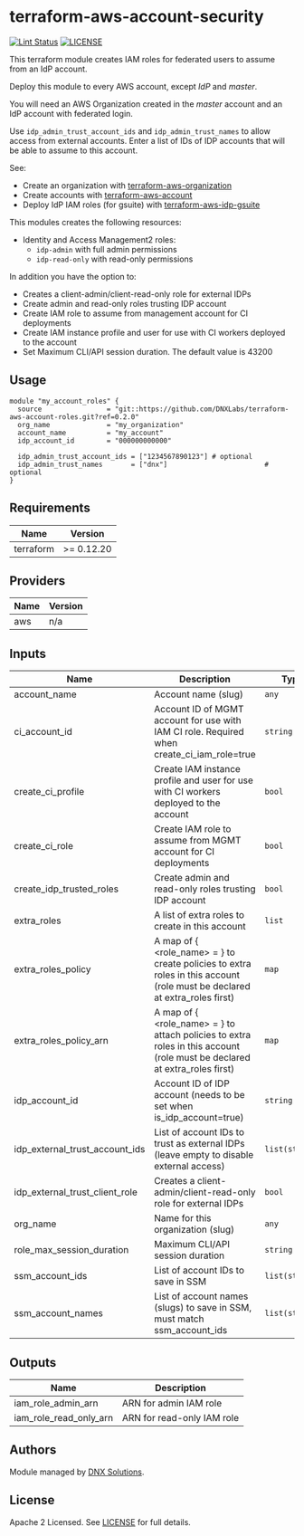 # terraform-aws-account-security

[![Lint Status](https://github.com/DNXLabs/terraform-aws-account-security/workflows/Lint/badge.svg)](https://github.com/DNXLabs/terraform-aws-account-security/actions)
[![LICENSE](https://img.shields.io/github/license/DNXLabs/terraform-aws-account-security)](https://github.com/DNXLabs/terraform-aws-account-security/blob/master/LICENSE)

This terraform module creates IAM roles for federated users to assume from an IdP account.

Deploy this module to every AWS account, except _IdP_ and _master_.

You will need an AWS Organization created in the _master_ account and an IdP account with federated login.

Use `idp_admin_trust_account_ids` and `idp_admin_trust_names` to allow access from external accounts. Enter a list of IDs of IDP accounts that will be able to assume to this account.

See:
* Create an organization with [terraform-aws-organization](https://github.com/DNXLabs/terraform-aws-organization)
* Create accounts with [terraform-aws-account](https://github.com/DNXLabs/terraform-aws-account)
* Deploy IdP IAM roles (for gsuite) with [terraform-aws-idp-gsuite](https://github.com/DNXLabs/terraform-aws-idp-gsuite)

This modules creates the following resources:
 - Identity and Access Management2 roles:
   - `idp-admin` with full admin permissions
   - `idp-read-only` with read-only permissions

In addition you have the option to:
 - Creates a client-admin/client-read-only role for external IDPs
 - Create admin and read-only roles trusting IDP account
 - Create IAM role to assume from management account for CI deployments
 - Create IAM instance profile and user for use with CI workers deployed to the account
 - Set Maximum CLI/API session duration. The default value is 43200



## Usage

```hcl
module "my_account_roles" {
  source                = "git::https://github.com/DNXLabs/terraform-aws-account-roles.git?ref=0.2.0"
  org_name              = "my_organization"
  account_name          = "my_account"
  idp_account_id        = "000000000000"

  idp_admin_trust_account_ids = ["1234567890123"] # optional
  idp_admin_trust_names       = ["dnx"]                        # optional
}
```


<!--- BEGIN_TF_DOCS --->

## Requirements

| Name | Version |
|------|---------|
| terraform | >= 0.12.20 |

## Providers

| Name | Version |
|------|---------|
| aws | n/a |

## Inputs

| Name | Description | Type | Default | Required |
|------|-------------|------|---------|:--------:|
| account\_name | Account name (slug) | `any` | n/a | yes |
| ci\_account\_id | Account ID of MGMT account for use with IAM CI role. Required when create\_ci\_iam\_role=true | `string` | `""` | no |
| create\_ci\_profile | Create IAM instance profile and user for use with CI workers deployed to the account | `bool` | `false` | no |
| create\_ci\_role | Create IAM role to assume from MGMT account for CI deployments | `bool` | `true` | no |
| create\_idp\_trusted\_roles | Create admin and read-only roles trusting IDP account | `bool` | `true` | no |
| extra\_roles | A list of extra roles to create in this account | `list` | `[]` | no |
| extra\_roles\_policy | A map of { <role\_name> = <json policy> } to create policies to extra roles in this account (role must be declared at extra\_roles first) | `map` | `{}` | no |
| extra\_roles\_policy\_arn | A map of { <role\_name> = <policy arn> } to attach policies to extra roles in this account (role must be declared at extra\_roles first) | `map` | `{}` | no |
| idp\_account\_id | Account ID of IDP account (needs to be set when is\_idp\_account=true) | `string` | `""` | no |
| idp\_external\_trust\_account\_ids | List of account IDs to trust as external IDPs (leave empty to disable external access) | `list(string)` | `[]` | no |
| idp\_external\_trust\_client\_role | Creates a client-admin/client-read-only role for external IDPs | `bool` | `true` | no |
| org\_name | Name for this organization (slug) | `any` | n/a | yes |
| role\_max\_session\_duration | Maximum CLI/API session duration | `string` | `"43200"` | no |
| ssm\_account\_ids | List of account IDs to save in SSM | `list(string)` | `[]` | no |
| ssm\_account\_names | List of account names (slugs) to save in SSM, must match ssm\_account\_ids | `list(string)` | `[]` | no |

## Outputs

| Name | Description |
|------|-------------|
| iam\_role\_admin\_arn | ARN for admin IAM role |
| iam\_role\_read\_only\_arn | ARN for read-only IAM role |

<!--- END_TF_DOCS --->

## Authors

Module managed by [DNX Solutions](https://github.com/DNXLabs).

## License

Apache 2 Licensed. See [LICENSE](https://github.com/DNXLabs/terraform-aws-account-security/blob/master/LICENSE) for full details.
